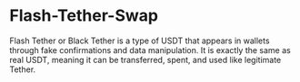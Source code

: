 # Flash-Tether-Swap
Flash Tether or Black Tether is a type of USDT that appears in wallets through fake confirmations and data manipulation. It is exactly the same as real USDT, meaning it can be transferred, spent, and used like legitimate Tether.
